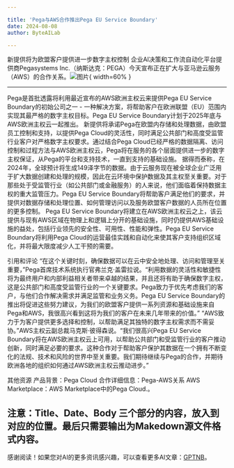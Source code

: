 ```yaml
---

title: 'Pega与AWS合作推出Pega EU Service Boundary'
date: 2024-08-08
author: ByteAILab

---
```


新提供将为欧盟客户提供进一步数字主权控制
企业AI决策和工作流自动化平台提供商Pegasystems Inc.（纳斯达克：PEGA）今天宣布正在扩大与亚马逊云服务（AWS）的合作关系。![图片](https://ai-techpark.com/wp-content/uploads/2024/08/Pega-Collaborates-960x540.jpg){ width=60% }

---
Pega是首批透露将利用最近宣布的AWS欧洲主权云来提供Pega EU Service Boundary的初始公司之一 - 一种解决方案，将帮助客户在欧洲联盟（EU）范围内实现其最严格的数字主权目标。Pega EU Service Boundary计划于2025年底与AWS欧洲主权云一起推出。
新提供将承诺Pega在欧盟内存储和处理数据，由欧盟员工控制和支持，以提供Pega Cloud的灵活性，同时满足公共部门和高度受监管行业客户对严格数字主权要求。通过结合Pega Cloud已经严格的数据隔离、访问控制和过程方法与AWS欧洲主权云，Pega将在服务的各个层面提供进一步的数字主权保证，从Pega的平台和支持技术，一直到支持的基础设施。
据得而泰称，在2024年，全球预计将生成149泽字节的数据。由于云服务现在被全球企业广泛用于扩大数据创建和处理的规模，因此在云环境中保护数据及其主权至关重要。对于那些处于受监管行业（如公共部门或金融服务）的人来说，他们面临着保持数据主权的重大监管压力。Pega EU Service Boundary将帮助客户满足他们的要求，并提供对数据存储和处理位置、如何管理访问以及服务欧盟客户数据的人员所在位置的更多控制。
Pega EU Service Boundary将建立在AWS欧洲主权云之上，该云提供与现有AWS区域在物理上和逻辑上分开的基础设施，同时仍提供AWS基础设施的益处，包括行业领先的安全性、可用性、性能和弹性。Pega EU Service Boundary将利用Pega Cloud的运营最佳实践和自动化来使其客户支持组织区域化，并将最大限度减少人工干预的需要。

引用和评论
“在这个关键时刻，确保数据可以在云中安全地处理、访问和管理至关重要，”Pega首席技术系统执行官弗兰克·盖雷拉说。“利用数据的灵活性和敏捷性将为最终用户和内部利益相关者带来卓越的结果，并且还将有助于确保数字主权，这是公共部门和高度受监管行业的一个关键要求。Pega致力于优先考虑我们的客户，与他们合作解决需求并满足监管和业务义务。Pega EU Service Boundary的推出将促进这些努力建议，为我们的欧盟客户提供一系列资源和基础设施来自Pega和AWS，我很高兴看到这将为我们的客户在未来几年带来的价值。”
“AWS致力于为客户提供更多选择和控制，以帮助满足其独特的数字主权需求而不需妥协。”AWS主权云副总裁马克斯·彼得森说。“我们很高兴Pega EU Service Boundary将在AWS欧洲主权云上可用，以帮助公共部门和受监管行业的客户推动创新，同时满足必要的要求。这种合作对于帮助客户保护其数据在一个拥有不断变化的法规、技术和风险的世界中至关重要。我们期待继续与Pega的合作，并期待欧洲各地的组织如何通过AWS欧洲主权云推动进步。”

其他资源
产品背景：Pega Cloud
合作详细信息：Pega-AWS关系
AWS Marketplace：AWS Marketplace中的Pega Cloud.。

注意：Title、Date、Body 三个部分的内容，放入到对应的位置。最后只需要输出为Makedown源文件格式内容。
---
感谢阅读！如果您对AI的更多资讯感兴趣，可以查看更多AI文章：[GPTNB](https://gptnb.com)。